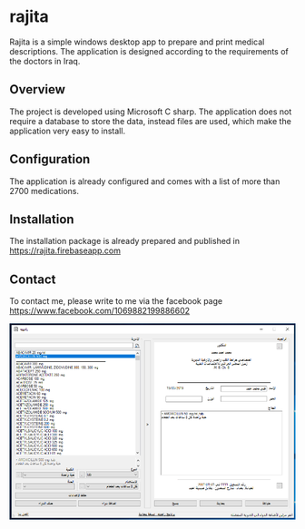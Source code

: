 # rajita
Rajita is a simple windows desktop app to prepare and print medical descriptions. The application is designed according to the requirements of the doctors in Iraq.

## Overview
The project is developed using Microsoft C sharp. The application does not require a database to store the data, instead files are used, which make the application very easy to install.

## Configuration
The application is already configured and comes with a list of more than 2700 medications. 

## Installation 
The installation package is already prepared and published in https://rajita.firebaseapp.com

## Contact
To contact me, please write to me via the facebook page https://www.facebook.com/1069882199886602

![ScreenShot](https://raw.githubusercontent.com/sahibammar/rajita/master/img/snapshot0.png)